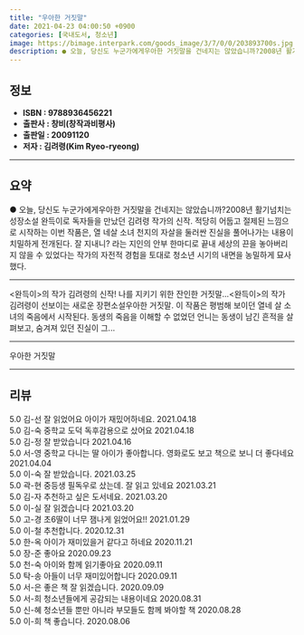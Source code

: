 ```yaml
---
title: "우아한 거짓말"
date: 2021-04-23 04:00:50 +0900
categories: [국내도서, 청소년]
image: https://bimage.interpark.com/goods_image/3/7/0/0/203893700s.jpg
description: ● 오늘, 당신도 누군가에게우아한 거짓말을 건네지는 않았습니까?2008년 활기넘치는 성장소설 완득이로 독자들을 만났던 김려령 작가의 신작. 적당히 어둡고 절제된 느낌으로 시작하는 이번 작품은, 열 네살 소녀 천지의 자살을 둘러싼 진실을 풀어나가는 내용이 치밀하게 전개된다. 잘 지내
---
```


## **정보**

- **ISBN : 9788936456221**
- **출판사 : 창비(창작과비평사)**
- **출판일 : 20091120**
- **저자 : 김려령(Kim Ryeo-ryeong)**

------



## **요약**

●  오늘, 당신도 누군가에게우아한 거짓말을 건네지는 않았습니까?2008년 활기넘치는 성장소설 완득이로 독자들을 만났던  김려령 작가의 신작.  적당히 어둡고 절제된 느낌으로 시작하는 이번 작품은, 열 네살 소녀 천지의 자살을 둘러싼 진실을 풀어나가는 내용이 치밀하게 전개된다. 잘 지내니? 라는 지인의 안부 한마디로 끝내 세상의 끈을 놓아버리지 않을 수 있었다는 작가의 자전적 경험을 토대로 청소년 시기의 내면을 농밀하게 묘사했다.

------

&lt;완득이&gt;의 작가 김려령의 신작! 나를 지키기 위한 잔인한 거짓말...&lt;완득이&gt;의 작가 김려령이 선보이는 새로운 장편소설우아한 거짓말. 이 작품은 평범해 보이던 열네 살 소녀의 죽음에서 시작된다. 동생의 죽음을 이해할 수 없었던 언니는 동생이 남긴 흔적을 살펴보고, 숨겨져 있던 진실이 그... 

------


우아한 거짓말 

------


## **리뷰** 

5.0 김-선 잘 읽었어요 아이가 재밌어하네요. 2021.04.18 <br/>5.0 김-숙 중학교 도덕 독후감용으로 샀어요 2021.04.18 <br/>5.0 김-정 잘 받았습니다 2021.04.16 <br/>5.0 서-영 중학교 다니는 딸 아이가 좋아합니다. 영화로도 보고 책으로 보니 더 좋다네요 2021.04.04 <br/>5.0 이-숙 잘 받았습니다. 2021.03.25 <br/>5.0 곽-현 중등생 필독우로 샀는데. 
잘 읽고 있네요 2021.03.21 <br/>5.0 김-자 추천하고 싶은 도서네요. 2021.03.20 <br/>5.0 이-실 잘 읽겠습니다 2021.03.20 <br/>5.0 고-경 초6딸이 너무 잼나게 읽었어요!! 2021.01.29 <br/>5.0 이-철 추천합니다. 2020.12.31 <br/>5.0 한-옥 아이가 재미있을거 같다고 하네요 2020.11.21 <br/>5.0 장-준 좋아요 2020.09.23 <br/>5.0 천-숙 아이와 함께 읽기좋아요 2020.09.11 <br/>5.0 탁-송 아들이 너무 재미있어합니다 2020.09.11 <br/>5.0 서-은 좋은 책 잘 읽겠습니다. 2020.09.09 <br/>5.0 서-희 청소년들에게 공감되는 내용이네요 2020.08.31 <br/>5.0 신-혜 청소년들 뿐만 아니라 부모들도 함께 봐야할 책 2020.08.28 <br/>5.0 이-희 책 좋습니다. 2020.08.06 <br/>